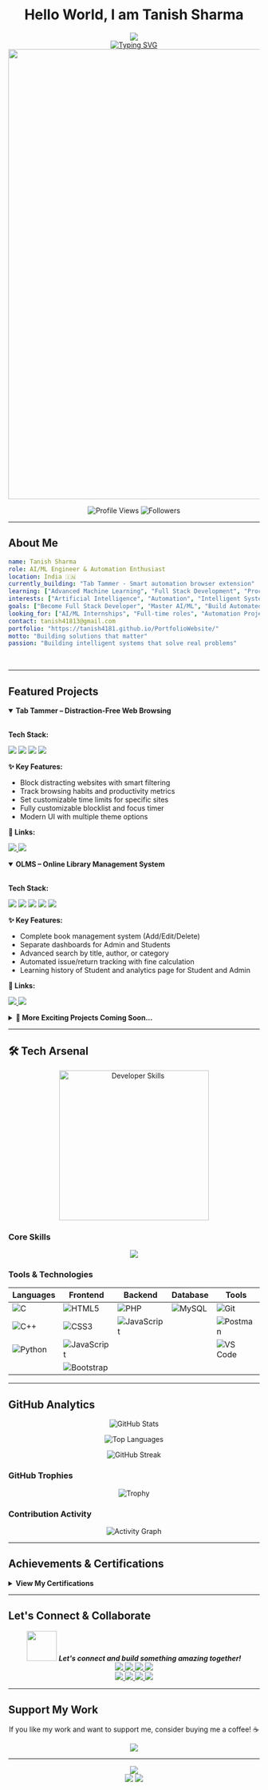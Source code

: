 # <div align="center">Hello World, I am Tanish Sharma</div>

<div align="center">
  <img src="https://capsule-render.vercel.app/api?type=waving&color=gradient&customColorList=6,11,20&height=180&section=header&text=AI%2FML%20Engineer&fontSize=42&fontColor=ffffff&animation=twinkling&fontAlignY=32&desc=Automating%20the%20Future%20%7C%20Building%20Intelligent%20Solutions&descAlignY=51&descAlign=50" />
</div>

<div align="center">
  <a href="https://git.io/typing-svg">
    <img src="https://readme-typing-svg.demolab.com?font=Fira+Code&weight=600&size=22&pause=1000&color=0E75B6&center=true&vCenter=true&random=false&width=600&lines=AI%2FML+Engineer;Automation+Enthusiast;Aspiring+Full+Stack+Developer;Problem+Solver" alt="Typing SVG" />
  </a>
</div>

<div align="center">
  <img src="https://user-images.githubusercontent.com/74038190/212284100-561aa473-3905-4a80-b561-0d28506553ee.gif" width="900">
</div>

<p align="center">
  <img src="https://komarev.com/ghpvc/?username=tanish4181&label=Profile%20views&color=0e75b6&style=for-the-badge" alt="Profile Views" />
  <img src="https://img.shields.io/github/followers/tanish4181?style=for-the-badge&color=0e75b6&labelColor=1c1c1c" alt="Followers" />
</p>

---

## **About Me**



```yaml
name: Tanish Sharma
role: AI/ML Engineer & Automation Enthusiast
location: India 🇮🇳
currently_building: "Tab Tammer - Smart automation browser extension"
learning: ["Advanced Machine Learning", "Full Stack Development", "Process Automation"]
interests: ["Artificial Intelligence", "Automation", "Intelligent Systems"]
goals: ["Become Full Stack Developer", "Master AI/ML", "Build Automated Solutions"]
looking_for: ["AI/ML Internships", "Full-time roles", "Automation Projects"]
contact: tanish41813@gmail.com
portfolio: "https://tanish4181.github.io/PortfolioWebsite/"
motto: "Building solutions that matter"
passion: "Building intelligent systems that solve real problems"
```

<br clear="both"/>

---

## **Featured Projects**

<details open>
<summary><b> Tab Tammer – Distraction-Free Web Browsing</b></summary>
<br>

**Tech Stack:**
<p>
<img src="https://img.shields.io/badge/JavaScript-F7DF1E?style=for-the-badge&logo=javascript&logoColor=black" />
<img src="https://img.shields.io/badge/HTML5-E34F26?style=for-the-badge&logo=html5&logoColor=white" />
<img src="https://img.shields.io/badge/CSS3-1572B6?style=for-the-badge&logo=css3&logoColor=white" />
<img src="https://img.shields.io/badge/Chrome%20Extension-4285F4?style=for-the-badge&logo=googlechrome&logoColor=white" />
</p>

**✨ Key Features:**
-  Block distracting websites with smart filtering
-  Track browsing habits and productivity metrics
-  Set customizable time limits for specific sites
-  Fully customizable blocklist and focus timer
-  Modern UI with multiple theme options

**🔗 Links:**
<p>
<a href="https://github.com/tanish4181/TabTammer" target="_blank">
  <img src="https://img.shields.io/badge/View%20Repository-100000?style=for-the-badge&logo=github&logoColor=white" />
</a>
<a href="#" target="_blank">
  <img src="https://img.shields.io/badge/Live%20Extension-FF6B6B?style=for-the-badge&logo=chrome&logoColor=white" />
</a>
</p>

</details>

<details open>
<summary><b> OLMS – Online Library Management System</b></summary>
<br>

**Tech Stack:**
<p>
<img src="https://img.shields.io/badge/HTML5-E34F26?style=for-the-badge&logo=html5&logoColor=white" />
<img src="https://img.shields.io/badge/CSS3-1572B6?style=for-the-badge&logo=css3&logoColor=white" />
<img src="https://img.shields.io/badge/JavaScript-F7DF1E?style=for-the-badge&logo=javascript&logoColor=black" />
<img src="https://img.shields.io/badge/PHP-777BB4?style=for-the-badge&logo=php&logoColor=white" />
<img src="https://img.shields.io/badge/MySQL-005C84?style=for-the-badge&logo=mysql&logoColor=white" />
</p>

**✨ Key Features:**
-  Complete book management system (Add/Edit/Delete)
-  Separate dashboards for Admin and Students
-  Advanced search by title, author, or category
-  Automated issue/return tracking with fine calculation
-  Learning history of Student and analytics page for Student and Admin

**🔗 Links:**
<p>
<a href="#" target="_blank">
  <img src="https://img.shields.io/badge/View%20Repository-100000?style=for-the-badge&logo=github&logoColor=white" />
</a>
<a href="#" target="_blank">
  <img src="https://img.shields.io/badge/Documentation-4FC08D?style=for-the-badge&logo=readthedocs&logoColor=white" />
</a>
</p>

</details>

<details>
<summary><b>💼 More Exciting Projects Coming Soon...</b></summary>
<br>

In Progress

</details>

---

## 🛠 **Tech Arsenal**

<div align="center">
  <img src="https://media.giphy.com/media/SWoSkN6DxTszqIKEqv/giphy.gif" alt="Developer Skills" width="300"/>
</div>

### **Core Skills**
<p align="center">
  <img src="https://skillicons.dev/icons?i=c,cpp,py,html,css,js,php,bootstrap,git,postman,mysql&theme=dark" />
</p>

### **Tools & Technologies**
<div align="center">
  
| **Languages** | **Frontend** | **Backend** | **Database** | **Tools** |
|---------------|--------------|-------------|--------------|-----------|
| ![C](https://img.shields.io/badge/C-00599C?style=flat-square&logo=c&logoColor=white) | ![HTML5](https://img.shields.io/badge/HTML5-E34F26?style=flat-square&logo=html5&logoColor=white) | ![PHP](https://img.shields.io/badge/PHP-777BB4?style=flat-square&logo=php&logoColor=white) | ![MySQL](https://img.shields.io/badge/MySQL-005C84?style=flat-square&logo=mysql&logoColor=white) | ![Git](https://img.shields.io/badge/Git-F05032?style=flat-square&logo=git&logoColor=white) |
| ![C++](https://img.shields.io/badge/C++-00599C?style=flat-square&logo=cplusplus&logoColor=white) | ![CSS3](https://img.shields.io/badge/CSS3-1572B6?style=flat-square&logo=css3&logoColor=white) | ![JavaScript](https://img.shields.io/badge/JavaScript-F7DF1E?style=flat-square&logo=javascript&logoColor=black) | | ![Postman](https://img.shields.io/badge/Postman-FF6C37?style=flat-square&logo=postman&logoColor=white) |
| ![Python](https://img.shields.io/badge/Python-3776AB?style=flat-square&logo=python&logoColor=white) | ![JavaScript](https://img.shields.io/badge/JavaScript-F7DF1E?style=flat-square&logo=javascript&logoColor=black) | | | ![VS Code](https://img.shields.io/badge/VS%20Code-007ACC?style=flat-square&logo=visualstudiocode&logoColor=white) |
| | ![Bootstrap](https://img.shields.io/badge/Bootstrap-7952B3?style=flat-square&logo=bootstrap&logoColor=white) | | | |

</div>

---

##  **GitHub Analytics**

<div align="center">
  
![GitHub Stats](https://github-readme-stats.vercel.app/api?username=tanish4181&show_icons=true&theme=radical&hide_border=true&count_private=true)

![Top Languages](https://github-readme-stats.vercel.app/api/top-langs/?username=tanish4181&layout=compact&theme=radical&hide_border=true)

</div>

<div align="center">
  
![GitHub Streak](https://streak-stats.demolab.com/?user=tanish4181&theme=radical&hide_border=true)

</div>

### **GitHub Trophies**

<div align="center">
  
![Trophy](https://github-profile-trophy.vercel.app/?username=tanish4181&theme=radical&no-frame=true&row=1&column=6)

</div>

### **Contribution Activity**

<div align="center">
  
![Activity Graph](https://github-readme-activity-graph.vercel.app/graph?username=tanish4181&theme=react-dark&hide_border=true&area=true)

</div>

---

##  **Achievements & Certifications**

<details>
<summary><b> View My Certifications</b></summary>
<br>

**🎓 Completed Courses:**
- **CS50x - Introduction to Computer Science** | Harvard University
- **Programming Fundamentals** | Self-paced Learning
- **Web Development Basics** | Multiple Platforms

** Coding Milestones:**
- ⭐ 2+ Years of Programming Experience
- 🚀 10+ Projects Successfully Completed
- 💻 Active Open Source Contributor

</details>

---

##  **Let's Connect & Collaborate**

<div align="center">
  <img src="https://media.giphy.com/media/LnQjpWaON8nhr21vNW/giphy.gif" width="60"> <em><b>Let's connect and build something amazing together!</b></em>
</div>

<div align="center">
  <a href="mailto:tanish41813@gmail.com">
    <img src="https://img.shields.io/badge/Gmail-D14836?style=for-the-badge&logo=gmail&logoColor=white" />
  </a>
  <a href="https://linkedin.com/in/tanish4181" target="_blank">
    <img src="https://img.shields.io/badge/LinkedIn-0077B5?style=for-the-badge&logo=linkedin&logoColor=white" />
  </a>
  <a href="https://tanish4181.github.io/PortfolioWebsite/" target="_blank">
    <img src="https://img.shields.io/badge/Portfolio-FF5722?style=for-the-badge&logo=google-chrome&logoColor=white" />
  </a>
  <a href="https://twitter.com/tanish4181" target="_blank">
    <img src="https://img.shields.io/badge/Twitter-1DA1F2?style=for-the-badge&logo=twitter&logoColor=white" />
  </a>
</div>

<div align="center">
  <a href="https://www.leetcode.com/tanish4181" target="_blank">
    <img src="https://img.shields.io/badge/LeetCode-FFA116?style=for-the-badge&logo=leetcode&logoColor=white" />
  </a>
  <a href="https://stackoverflow.com/users/tanish4181" target="_blank">
    <img src="https://img.shields.io/badge/Stack%20Overflow-FE7A16?style=for-the-badge&logo=stackoverflow&logoColor=white" />
  </a>
  <a href="https://medium.com/@tanish4181" target="_blank">
    <img src="https://img.shields.io/badge/Medium-12100E?style=for-the-badge&logo=medium&logoColor=white" />
  </a>
  <a href="https://www.youtube.com/@Tanish4181y" target="_blank">
    <img src="https://img.shields.io/badge/YouTube-FF0000?style=for-the-badge&logo=youtube&logoColor=white" />
  </a>
</div>

---

##  **Support My Work**

<div align="center">
  <p>If you like my work and want to support me, consider buying me a coffee! ☕</p>
  <a href="https://www.buymeacoffee.com/tanish4181">
    <img src="https://img.shields.io/badge/Buy%20Me%20A%20Coffee-FFDD00?style=for-the-badge&logo=buymeacoffee&logoColor=black" />
  </a>
</div>

---

<div align="center">
  <img src="https://capsule-render.vercel.app/api?type=waving&color=gradient&customColorList=6,11,20&height=100&section=footer&animation=twinkling" />
</div>

<div align="center">
  <img src="https://img.shields.io/badge/Made%20by-Tanish%20Sharma-red?style=for-the-badge" />
  <img src="https://img.shields.io/badge/Open%20Source-💚-green?style=for-the-badge" />
</div>
